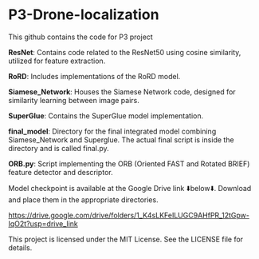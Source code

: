 # P3-Drone-localization
This github contains the code for P3 project

**ResNet**: Contains code related to the ResNet50 using cosine similarity, utilized for feature extraction.

**RoRD**: Includes implementations of the RoRD model.

**Siamese_Network**: Houses the Siamese Network code, designed for similarity learning between image pairs.

**SuperGlue**: Contains the SuperGlue model implementation.

**final_model**: Directory for the final integrated model combining Siamese_Network and Superglue. The actual final script is inside the directory and is called final.py.

**ORB.py**: Script implementing the ORB (Oriented FAST and Rotated BRIEF) feature detector and descriptor.

Model checkpoint is available at the Google Drive link ⬇️below⬇️. Download and place them in the appropriate directories.

https://drive.google.com/drive/folders/1_K4sLKFeILUGC9AHfPR_12tGpw-IqO2t?usp=drive_link



This project is licensed under the MIT License. See the LICENSE file for details.
